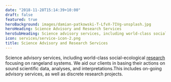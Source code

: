 ```yaml
---
date: "2018-11-28T15:14:39+10:00"
draft: false
featured: true
heroBackground: images/damian-patkowski-T-LfvX-7IVg-unsplash.jpg
heroHeading: Science Advisory and Research Services
heroSubHeading: Science advisory services, including world-class social ecological research focusing on rangeland systems
icon: services/service-icon-2.png
title: Science Advisory and Research Services
---
```


Science advisory services, including world-class social-ecological [research](http://localhost:4321/history/) focusing on rangeland systems. We aid our clients in basing their actions on sound scientific data, analyses, and interpretations.This includes on-going advisory services, as well as discrete research projects. 


